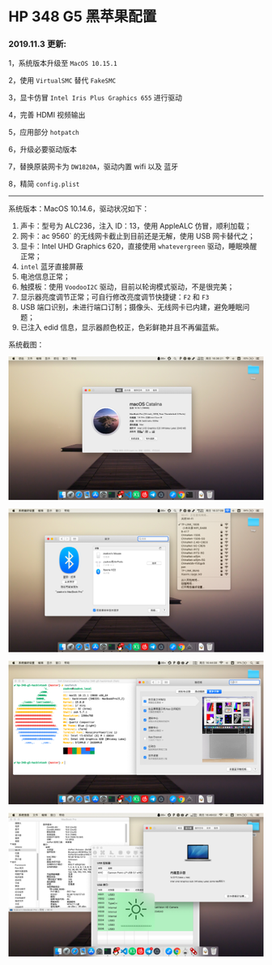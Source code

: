# HP 348 G5 黑苹果配置

### 2019.11.3 更新:

1，系统版本升级至 `MacOS 10.15.1`

2，使用 `VirtualSMC` 替代 `FakeSMC`

3，显卡仿冒 `Intel Iris Plus Graphics 655` 进行驱动

4，完善 HDMI 视频输出

5，应用部分 `hotpatch`

6，升级必要驱动版本

7，替换原装网卡为 `DW1820A`，驱动内置 wifi 以及 蓝牙

8，精简 `config.plist`

---

系统版本：MacOS 10.14.6，驱动状况如下：

1. 声卡：型号为 ALC236，注入 ID：13，使用 AppleALC 仿冒，顺利加载；
2. 网卡：ac 9560` 的无线网卡截止到目前还是无解，使用 USB 网卡替代之；
3. 显卡：Intel UHD Graphics 620，直接使用 `whatevergreen` 驱动，睡眠唤醒正常；
4. `intel` 蓝牙直接屏蔽
5. 电池信息正常；
6. 触摸板：使用 `VoodooI2C` 驱动，目前以轮询模式驱动，不是很完美；
7. 显示器亮度调节正常；可自行修改亮度调节快捷键：`F2` 和 `F3`
8. USB 端口识别，未进行端口订制；摄像头、无线网卡已内建，避免睡眠问题；
9. 已注入 edid 信息，显示器颜色校正，色彩鲜艳并且不再偏蓝紫。

系统截图：

![](images/1.jpg)

![](images/2.jpg)

![](images/3.jpg)

![](images/4.jpg)
